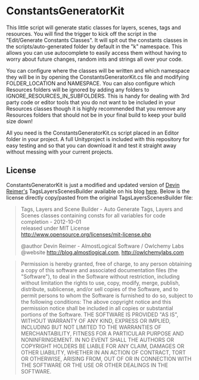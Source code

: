 ConstantsGeneratorKit
=====================

This little script will generate static classes for layers, scenes, tags and resources. You will find the trigger to kick off the script in the "Edit/Generate Constants Classes". It will spit out the constants classes in the scripts/auto-generated folder by default in the "k" namespace. This allows you can use autocomplete to easily access them without having to worry about future changes, random ints and strings all over your code.

You can configure where the classes will be written and which namespace they will be in by opening the ConstantsGeneratorKit.cs file and modifying FOLDER_LOCATION and NAMESPACE. You can also configure which Resources folders will be ignored by adding any folders to IGNORE_RESOURCES_IN_SUBFOLDERS. This is handy for dealing with 3rd party code or editor tools that you do not want to be included in your Resources classes though it is highly recommended that you remove any Resources folders that should not be in your final build to keep your build size down!

All you need is the ConstantsGeneratorKit.cs script placed in an Editor folder in your project. A full Unityproject is included with this repository for easy testing and so that you can download it and test it straight away without messing with your current projects.



License
---

ConstantsGeneratorKit is just a modified and updated version of [Devin Reimer's](https://twitter.com/DevinReimer) TagsLayersScenesBuilder available on his blog [here](http://blog.almostlogical.com/resources/TagsLayersScenesBuilder.cs). Below is the license directly copy/pasted from the original TagsLayersScenesBuilder file:


>Tags, Layers and Scene Builder - Auto Generate Tags, Layers and Scenes classes containing consts for all variables for code completion - 2012-10-01  
>released under MIT License  
>http://www.opensource.org/licenses/mit-license.php  
>  
>@author		Devin Reimer - AlmostLogical Software / Owlchemy Labs  
>@website 		http://blog.almostlogical.com, http://owlchemylabs.com  


>Permission is hereby granted, free of charge, to any person obtaining a copy of this software and associated documentation files (the "Software"), to deal in the Software without restriction, including without limitation the rights to use, copy, modify, merge, publish, distribute, sublicense, and/or sell copies of the Software, and to permit persons to whom the Software is furnished to do so, subject to the following conditions:
The above copyright notice and this permission notice shall be included in all copies or substantial portions of the Software.
THE SOFTWARE IS PROVIDED "AS IS", WITHOUT WARRANTY OF ANY KIND, EXPRESS OR IMPLIED, INCLUDING BUT NOT LIMITED TO THE WARRANTIES OF MERCHANTABILITY, FITNESS FOR A PARTICULAR PURPOSE AND NONINFRINGEMENT. IN NO EVENT SHALL THE AUTHORS OR COPYRIGHT HOLDERS BE LIABLE FOR ANY CLAIM, DAMAGES OR OTHER LIABILITY, WHETHER IN AN ACTION OF CONTRACT, TORT OR OTHERWISE, ARISING FROM, OUT OF OR IN CONNECTION WITH THE SOFTWARE OR THE USE OR OTHER DEALINGS IN THE SOFTWARE.
